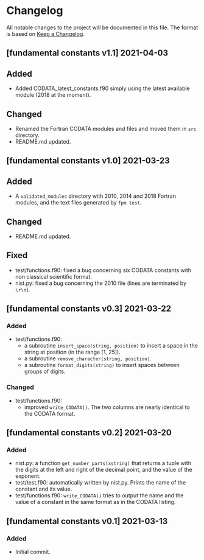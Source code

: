 # Changelog
All notable changes to the project will be documented in this file.
The format is based on [Keep a Changelog](https://keepachangelog.com/en/1.0.0/).

## [fundamental constants v1.1] 2021-04-03

## Added
- Added CODATA_latest_constants.f90 simply using the latest available module (2018 at the moment).

## Changed
- Renamed the Fortran CODATA modules and files and moved them in `src` directory.
- README.md updated.


## [fundamental constants v1.0] 2021-03-23

## Added
- A `validated_modules` directory with 2010, 2014 and 2018 Fortran modules, and the text files generated by `fpm test`.

## Changed
- README.md updated.

## Fixed
- test/functions.f90: fixed a bug concerning six CODATA constants with non classical scientific format.
- nist.py: fixed a bug concerning the 2010 file (lines are terminated by `\r\n`).


## [fundamental constants v0.3] 2021-03-22

### Added
- test/functions.f90:
    - a subroutine `insert_space(string, position)` to insert a space in the string at position (in the range [1, 25]).
    - a subroutine `remove_character(string, position)`.
    - a subroutine `format_digits(string)` to insert spaces between groups of digits.

### Changed
- test/functions.f90:
    - improved `write_CODATA()`. The two columns are nearly identical to the CODATA format.

    
## [fundamental constants v0.2] 2021-03-20

### Added
- nist.py: a function `get_number_parts(xstring)` that returns a tuple with the digits at the left and right of the decimal point, and the value of the exponent.
- test/test.f90: automatically written by nist.py. Prints the name of the constant and its value.
- test/functions.f90: `write_CODATA()` tries to output the name and the value of a constant in the same format as in the CODATA listing.


## [fundamental constants v0.1] 2021-03-13

### Added
- Initial commit.
